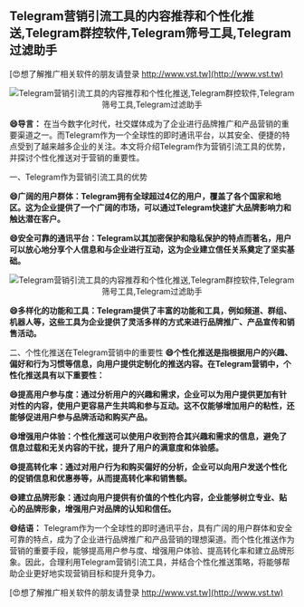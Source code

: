 ## **Telegram营销引流工具的内容推荐和个性化推送,Telegram群控软件,Telegram筛号工具,Telegram过滤助手**

[😍想了解推广相关软件的朋友请登录 http://www.vst.tw](http://www.vst.tw)

 <center><img src="https://vst.tw/MP4/tuiguang/png/6.png" alt="Telegram营销引流工具的内容推荐和个性化推送,Telegram群控软件,Telegram筛号工具,Telegram过滤助手"></center>

**😄导言：**
在当今数字化时代，社交媒体成为了企业进行品牌推广和产品营销的重要渠道之一。而Telegram作为一个全球性的即时通讯平台，以其安全、便捷的特点受到了越来越多企业的关注。本文将介绍Telegram作为营销引流工具的优势，并探讨个性化推送对于营销的重要性。

一、Telegram作为营销引流工具的优势

**😄广阔的用户群体：Telegram拥有全球超过4亿的用户，覆盖了各个国家和地区。这为企业提供了一个广阔的市场，可以通过Telegram快速扩大品牌影响力和触达潜在客户。**

**😄安全可靠的通讯平台：Telegram以其加密保护和隐私保护的特点而著名，用户可以放心地分享个人信息和与企业进行互动，这为企业建立信任关系奠定了坚实基础。**

 <center><img src="https://vst.tw/MP4/tuiguang/png/5.png" alt="Telegram营销引流工具的内容推荐和个性化推送,Telegram群控软件,Telegram筛号工具,Telegram过滤助手"></center>

**😄多样化的功能和工具：Telegram提供了丰富的功能和工具，例如频道、群组、机器人等，这些工具为企业提供了灵活多样的方式来进行品牌推广、产品宣传和销售活动。**

二、个性化推送在Telegram营销中的重要性
**😄个性化推送是指根据用户的兴趣、偏好和行为习惯等信息，向用户提供定制化的推送内容。在Telegram营销中，个性化推送具有以下重要性：**

**😄提高用户参与度：通过分析用户的兴趣和需求，企业可以为用户提供更加有针对性的内容，使用户更容易产生共鸣和参与互动。这不仅能够增加用户的粘性，还能够促进用户参与品牌活动和购买产品。**

**😄增强用户体验：个性化推送可以使用户收到符合其兴趣和需求的信息，避免了信息过载和无关内容的干扰，提升了用户的满意度和体验感。**

**😄提高转化率：通过对用户行为和购买偏好的分析，企业可以向用户发送个性化的促销信息和优惠券等，从而提高转化率和销售额。**

**😄建立品牌形象：通过向用户提供有价值的个性化内容，企业能够树立专业、贴心的品牌形象，增强用户对品牌的认知和信任。**

**😄结语：**
Telegram作为一个全球性的即时通讯平台，具有广阔的用户群体和安全可靠的特点，成为了企业进行品牌推广和产品营销的理想渠道。而个性化推送作为营销的重要手段，能够提高用户参与度、增强用户体验、提高转化率和建立品牌形象。因此，合理利用Telegram营销引流工具，并结合个性化推送策略，将能够帮助企业更好地实现营销目标和提升竞争力。

[😍想了解推广相关软件的朋友请登录 http://www.vst.tw](http://www.vst.tw)



